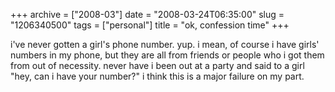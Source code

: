 +++
archive = ["2008-03"]
date = "2008-03-24T06:35:00"
slug = "1206340500"
tags = ["personal"]
title = "ok, confession time"
+++

i've never gotten a girl's phone number. yup. i mean, of course i have
girls' numbers in my phone, but they are all from friends or people who
i got them from out of necessity. never have i been out at a party and
said to a girl "hey, can i have your number?" i think this is a major
failure on my part.

